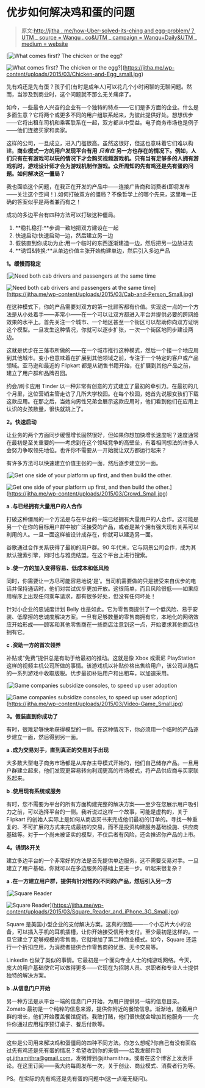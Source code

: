 # 优步如何解决鸡和蛋的问题

> 原文:[http://jitha . me/how-Uber-solved-its-ching and egg-problem/？UTM _ source = Wanqu . co&UTM _ campaign = Wanqu+Daily&UTM _ medium = website](http://jitha.me/how-uber-solved-its-chicken-and-egg-problem/?utm_source=wanqu.co&utm_campaign=Wanqu+Daily&utm_medium=website)

 [<noscript><img decoding="async" class="alignnone size-full wp-image-161" src="../Images/a081834a84462080c0b6806fbd39a7a0.png" alt="What comes first? The chicken or the egg?" srcset="https://sp-ao.shortpixel.ai/client/to_webp,q_glossy,ret_img,w_800/https://jitha.me/wp-content/uploads/2015/03/Chicken-and-Egg_small.jpg 800w, https://sp-ao.shortpixel.ai/client/to_webp,q_glossy,ret_img,w_300/https://jitha.me/wp-content/uploads/2015/03/Chicken-and-Egg_small-300x200.jpg 300w" sizes="(max-width: 800px) 100vw, 800px" data-original-src="https://sp-ao.shortpixel.ai/client/to_webp,q_glossy,ret_img,w_800,h_534/https://jitha.me/wp-content/uploads/2015/03/Chicken-and-Egg_small.jpg"/></noscript>

![What comes first? The chicken or the egg?](../Images/a081834a84462080c0b6806fbd39a7a0.png)](https://jitha.me/wp-content/uploads/2015/03/Chicken-and-Egg_small.jpg)

先有鸡还是先有蛋？孩子们(有时是成年人)可以花几个小时闲聊的无聊问题。然而，当涉及到商业时，这个问题就不那么无关痛痒了。

如今，一些最令人兴奋的企业有一个独特的特点——它们是多方面的企业。什么是多面生意？它将两个或更多不同的用户组联系起来，为彼此提供好处。想想优步——它将出租车司机和乘客联系在一起，双方都从中受益。电子商务市场也是例子——他们连接买家和卖家。

这样的公司，一旦成立，进入门槛很高。虽然这很好，但这也意味着它们难以构建。**商业模式一方的用户发现平台有用** ***只有在*** **另一方也存在的情况下。例如，人们只有在有游戏可以玩的情况下才会购买视频游戏机。只有当有足够多的人拥有游戏机时，游戏设计师才会为游戏机制作游戏。众所周知的先有鸡还是先有蛋的问题。如何解决这一僵局？**

我也面临这个问题，在我正在开发的产品中——连接广告商和消费者(即将发布——关注这个空间！).如何打破双方的僵局？不像哲学上的哪个先来，这里唯一正确的答案似乎是两者兼而有之！

成功的多边平台有四种方法可以打破这种僵局。

1.  **稳扎稳打:**步调一致地把双方建设在一起
2.  快速启动:快速启动一边，然后建立另一边
3.  假装直到你成功为止:用一个临时的东西逐渐建造一边，然后把另一边放进去
4.  **诱饵&转换:**从单边价值主张开始构建单边，然后引入多边产品

**1。缓慢而稳定**

 [<noscript><img decoding="async" class="alignnone size-full wp-image-160" src="../Images/3d6a40daa8573cfe0bd4327dccb094f9.png" alt="Need both cab drivers and passengers at the same time" srcset="https://sp-ao.shortpixel.ai/client/to_webp,q_glossy,ret_img,w_800/https://jitha.me/wp-content/uploads/2015/03/Cab-and-Person_Small.jpg 800w, https://sp-ao.shortpixel.ai/client/to_webp,q_glossy,ret_img,w_300/https://jitha.me/wp-content/uploads/2015/03/Cab-and-Person_Small-300x200.jpg 300w" sizes="(max-width: 800px) 100vw, 800px" data-original-src="https://sp-ao.shortpixel.ai/client/to_webp,q_glossy,ret_img,w_800,h_533/https://jitha.me/wp-content/uploads/2015/03/Cab-and-Person_Small.jpg"/></noscript>

![Need both cab drivers and passengers at the same time](../Images/3d6a40daa8573cfe0bd4327dccb094f9.png)](https://jitha.me/wp-content/uploads/2015/03/Cab-and-Person_Small.jpg)

在这种模式下，你的产品需要对双方的第一批顾客都有价值。实现这一点的一个方法是从小处着手——非常小——在一个可以让双方都进入平台并提供必要的跨网络效果的水平上。首先关注一个城市、一个地区甚至一个街区可以帮助你向双方证明这个模型。一旦发生这种情况，你就可以逐步扩张，一次一个街区地同步建设两边。

这就是优步在三藩市所做的——在一个城市推行这种模式，然后一个接一个地应用到其他城市。变小也意味着在扩展到其他领域之前，专注于一个特定的客户或产品领域。亚马逊和最近的 Flipkart 都是从销售书籍开始，在扩展到其他产品之前，建立了用户群和品牌召回。

约会/刷卡应用 Tinder 以一种非常有创意的方式建立了最初的牵引力。在最初的几个月里，这位营销主管走访了几所大学校园。在每个校园，她首先说服女孩们下载这款应用。在那之后，当她向男性兄弟会展示这款应用时，他们看到他们在应用上认识的女孩数量，很快就跳上了。

**2。快速启动**

让业务的两个方面同步缓慢增长固然很好，但如果你想加快增长速度呢？速度通常在最初是至关重要的——考虑到在这个领域竞争的高壁垒，有着相同想法的许多人会努力争取领先地位。也许你不需要从一开始就让双方都运行起来？

有许多方法可以快速建立价值主张的一面，然后逐步建立另一面。

 [<noscript><img decoding="async" class="alignnone size-full wp-image-162" src="../Images/3e6a8cd21ee90021db8e19328986e708.png" alt="Get one side of your platform up first, and then build the other." srcset="https://sp-ao.shortpixel.ai/client/to_webp,q_glossy,ret_img,w_800/https://jitha.me/wp-content/uploads/2015/03/Crowd_Small.jpg 800w, https://sp-ao.shortpixel.ai/client/to_webp,q_glossy,ret_img,w_300/https://jitha.me/wp-content/uploads/2015/03/Crowd_Small-300x200.jpg 300w" sizes="(max-width: 800px) 100vw, 800px" data-original-src="https://sp-ao.shortpixel.ai/client/to_webp,q_glossy,ret_img,w_800,h_533/https://jitha.me/wp-content/uploads/2015/03/Crowd_Small.jpg"/></noscript>

![Get one side of your platform up first, and then build the other.](../Images/3e6a8cd21ee90021db8e19328986e708.png)](https://jitha.me/wp-content/uploads/2015/03/Crowd_Small.jpg)

**a .与已经拥有大量用户的人合作**

打破这种僵局的一个方法是与在平台的一端已经拥有大量用户的人合作。这可能是另一个在你的目标用户群中被广泛接受的产品，或者是某个拥有强大现有关系可以利用的人。一旦一面这样被设计成存在，你就可以建造另一面。

谷歌通过合作关系获得了最初的用户群。90 年代末，它与网景公司合作，成为其默认搜索引擎，同时也与雅虎结盟。在这个平台上进行搜索。

**b .使一方的加入变得容易、低成本和低风险**

同时，你需要让一方尽可能容易地说‘是’。当司机需要做的只是接受来自优步的电话并保持通话时，他们对尝试优步更加开放。这很简单，而且风险很低——如果应用程序上出现任何乘车请求，都有很多好处，但没有任何坏处！

针对小企业的忠诚度计划 Belly 也是如此。它为零售商提供了一个低风险、易于安装、低摩擦的忠诚度解决方案。一旦有足够数量的零售商拥有它，本地化的网络效应开始形成——顾客和其他零售商在一些商店注意到这一点，开始要求其他商店也拥有它。

**c .资助一方的首次领养**

补贴或“免费”提供总是有助于给最初的推动。这就是像 Xbox 或索尼 PlayStation 这样的视频主机公司所做的事情。该游戏机以补贴价格出售给用户，该公司从随后的一系列游戏中收取版税。优步最初补贴用户和出租车，以加速采用。

 [<noscript><img decoding="async" class="alignnone size-full wp-image-164" src="../Images/671f854eee7edc3c97feab0cf2426c9d.png" alt="Game companies subsidize consoles, to speed up user adoption" srcset="https://sp-ao.shortpixel.ai/client/to_webp,q_glossy,ret_img,w_800/https://jitha.me/wp-content/uploads/2015/03/Video-Game_Small.jpg 800w, https://sp-ao.shortpixel.ai/client/to_webp,q_glossy,ret_img,w_300/https://jitha.me/wp-content/uploads/2015/03/Video-Game_Small-300x200.jpg 300w" sizes="(max-width: 800px) 100vw, 800px" data-original-src="https://sp-ao.shortpixel.ai/client/to_webp,q_glossy,ret_img,w_800,h_533/https://jitha.me/wp-content/uploads/2015/03/Video-Game_Small.jpg"/></noscript>

![Game companies subsidize consoles, to speed up user adoption](../Images/671f854eee7edc3c97feab0cf2426c9d.png)](https://jitha.me/wp-content/uploads/2015/03/Video-Game_Small.jpg)

**3。假装直到你成功了**

有时，很难足够快地获得模型的一侧。在这种情况下，你必须用一个临时的产品逐步建立一面，然后得到另一面。

**a .成为交易对手，直到真正的交易对手出现**

大多数大型电子商务市场都是从库存主导模式开始的，他们自己储存产品。一旦用户群建立起来，他们发现更容易转向利润更高的市场模式，将产品供应商与买家联系起来。

**b .使用现有系统或服务**

有时，您不需要为平台的所有方面构建完整的解决方案——至少在您展示用户吸引力之前，可以选择平台的一侧。我听说过这样一个故事，可能是虚构的，关于 Flipkart 的创始人实际上是如何从商店买书来完成他们最初的订单的。寻找一种重复的、不可扩展的方式来完成最初的交易，而不是投资构建服务基础设施、供应商基础等。对于一个尚未被证实的模型，不仅后者有风险，还会推迟你产品的上市。

**4。诱饵&开关**

建立多边平台的一个非常好的方法是首先提供单边服务，这不需要交易对手。一旦建立了用户基础，你就可以在多边服务的基础上更进一步。听起来很复杂？

**a .在一方建立用户群，提供有针对性的(不同的)产品，然后引入另一方**

 [<noscript><img decoding="async" class="alignnone size-full wp-image-163" src="../Images/9b51450974ef8e29e9541346f066cfb7.png" alt="Square Reader" srcset="https://sp-ao.shortpixel.ai/client/to_webp,q_glossy,ret_img,w_800/https://jitha.me/wp-content/uploads/2015/03/Square_Reader_and_iPhone_3G_Small.jpg 800w, https://sp-ao.shortpixel.ai/client/to_webp,q_glossy,ret_img,w_300/https://jitha.me/wp-content/uploads/2015/03/Square_Reader_and_iPhone_3G_Small-300x200.jpg 300w" sizes="(max-width: 800px) 100vw, 800px" data-original-src="https://sp-ao.shortpixel.ai/client/to_webp,q_glossy,ret_img,w_800,h_533/https://jitha.me/wp-content/uploads/2015/03/Square_Reader_and_iPhone_3G_Small.jpg"/></noscript>

![Square Reader](../Images/9b51450974ef8e29e9541346f066cfb7.png)](https://jitha.me/wp-content/uploads/2015/03/Square_Reader_and_iPhone_3G_Small.jpg)

Square 是美国小型企业的支付解决方案。这真的很酷——一个小芯片大小的设备，可以插入手机的耳机插槽，让你开始接受信用卡支付。至少最初是这样的。一旦它建立了足够规模的零售商，它就增加了第二种商业模式。如今，Square 还运行一个折扣应用，为消费者提供合作零售商的优惠、无卡交易等。

LinkedIn 也做了类似的事情。它最初是一个面向专业人士的纯游戏网络。今天，庞大的用户基础使它可以做得更多——它现在为招聘人员、求职者和专业人士提供独特的解决方案。

**b .从信息门户开始**

另一种方法是从平台一端的信息门户开始，为用户提供另一端的信息目录。Zomato 最初是一个纯粹的信息来源，提供你附近的餐馆信息。渐渐地，随着用户群的增长，他们开始覆盖餐馆促销。我敢打赌，他们很快就会增加其他服务——允许你通过应用程序预订桌子、餐后付款等。

* * *

这些是公司用来解决鸡和蛋僵局的四种不同方法。你怎么想呢?你自己有没有面临过先有鸡还是先有蛋的情况？希望收到你的来信——给我发邮件到 gt.jithamithra@gmail.com，发微博到@jithamithra，或者在这个博客上发表评论。在这里订阅——我大约每周发布一次，关于创业、商业模式、消费者行为等。

PS。在实际的先有鸡还是先有蛋的问题中(这一点毫无疑问)。
